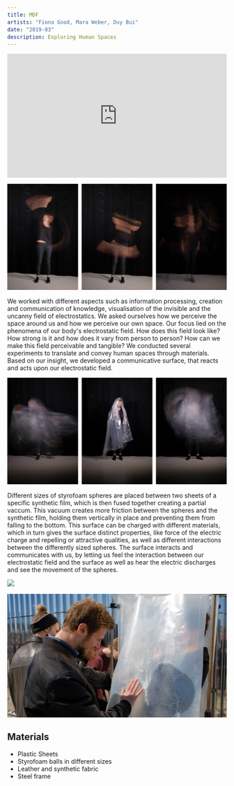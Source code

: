 ```yaml
---
title: MDF
artists: "Fiona Good, Mara Weber, Duy Bui"
date: "2019-03"
description: Exploring Human Spaces
---
```


<div class="full">

<div style="padding:56.25% 0 0 0;position:relative;"><iframe src="https://player.vimeo.com/video/407462767?color=ff0000&title=0&byline=0&portrait=0" style="position:absolute;top:0;left:0;width:100%;height:100%;" frameborder="0" allow="autoplay; fullscreen" allowfullscreen></iframe></div><script src="https://player.vimeo.com/api/player.js"></script>

![](./mdf-1.jpg)

</div>

We worked with different aspects such as information processing, creation and communication of knowledge, visualisation of the invisible and the uncanny field of electrostatics.
We asked ourselves how we perceive the space around us and how we perceive our own space. Our focus lied on the phenomena of our body's electrostatic field. How does this field look like? How strong is it and how does it vary from person to person? How can we make this field perceivable and tangible?
We conducted several experiments to translate and convey human spaces through materials. Based on our insight, we developed a communicative surface, that reacts and acts upon our electrostatic field.

<div class="full">

![](./mdf-2.jpg)

</div>

Different sizes of styrofoam spheres are placed between two sheets of a specific synthetic film, which is then fused together creating a partial vaccum. This vacuum creates more friction between the spheres and the synthetic film, holding them vertically in place and preventing them from falling to the bottom. This surface can be charged with different materials, which in turn gives the surface distinct properties, like force of the electric charge and repelling or attractive qualities, as well as different interactions between the differently sized spheres.
The surface interacts and communicates with us, by letting us feel the interaction between our electrostatic field and the surface as well as hear the electric discharges and see the movement of the spheres.

![](./mdf-4.jpg)

<div class="full">

![](./mdf-3.jpg)

</div>

## Materials
- Plastic Sheets
- Styrofoam balls in different sizes
- Leather and synthetic fabric
- Steel frame
